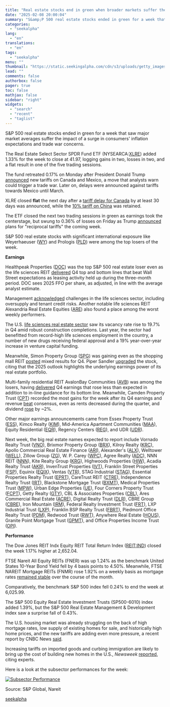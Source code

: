 ```yaml
---
title: "Real estate stocks end in green when broader markets suffer the impact of trade war concerns"
date: "2025-02-08 20:00:04"
summary: "S&amp;P 500 real estate stocks ended in green for a week that saw major market averages suffer the impact of a surge in consumers' inflation expectations and trade war concerns. The Real Estate Select Sector SPDR Fund ETF (NYSEARCA:XLRE) added 1.33% for the week to close at 41.97, logging gains..."
categories:
  - "seekalpha"
lang:
  - "en"
translations:
  - "en"
tags:
  - "seekalpha"
menu: ""
thumbnail: "https://static.seekingalpha.com/cdn/s3/uploads/getty_images/1456147420/image_1456147420.jpg"
lead: ""
comments: false
authorbox: false
pager: true
toc: false
mathjax: false
sidebar: "right"
widgets:
  - "search"
  - "recent"
  - "taglist"
---
```


S&P 500 real estate stocks ended in green for a week that saw major market averages suffer the impact of a surge in consumers' inflation expectations and trade war concerns.

The Real Estate Select Sector SPDR Fund ETF (NYSEARCA:[XLRE](https://seekingalpha.com/symbol/XLRE "The Real Estate Select Sector SPDR® Fund ETF")) added 1.33% for the week to close at 41.97, logging gains in two, losses in two, and a flat result in one of the five trading sessions.

The fund retreated 0.17% on Monday after President Donald Trump [announced](https://seekingalpha.com/news/4402227-nasdaq-sp-and-dow-closed-lower-to-start-the-week-as-tariff-talks-heat-up "announced") new tariffs on Canada and Mexico, a move that analysts warn could trigger a trade war. Later on, delays were announced against tariffs towards Mexico until March.

XLRE closed **flat** the next day after a [tariff delay for Canada](https://seekingalpha.com/news/4402333-us-will-delay-canada-tariffs-as-countries-work-on-beefing-up-border-security "tariff delay for Canada") by at least 30 days was announced, while the [10% tariff on China](https://seekingalpha.com/news/4402743-sp500-nasdaq-dow-jones-outlook-stock-market "10% tariff on China") was retained.

The ETF closed the next two trading sessions in green as earnings took the centerstage, but swung to 0.36% of losses on Friday as Trump [announced](https://seekingalpha.com/news/4405350-trump-says-reciprocal-tariffs-are-coming-so-what-are-they "announced") plans for "reciprocal tariffs" the coming week.

S&P 500 real estate stocks with significant international exposure like Weyerhaeuser ([WY](https://seekingalpha.com/symbol/WY "Weyerhaeuser Company")) and Prologis ([PLD](https://seekingalpha.com/symbol/PLD "Prologis, Inc.")) were among the top losers of the week.

**Earnings**

Healthpeak Properties ([DOC](https://seekingalpha.com/symbol/DOC "Healthpeak Properties, Inc.")) was the top S&P 500 real estate loser even as the life sciences REIT [delivered](https://seekingalpha.com/news/4402256-healthpeak-properties-posts-q4-ffo-beat-in-line-2025-guidance "delivered") Q4 top and bottom lines that beat Wall Street expectations as leasing activity held up during the three-month period. DOC sees 2025 FFO per share, as adjusted, in line with the average analyst estimate.

Management [acknowledged](https://seekingalpha.com/news/4402974-healthpeak-properties-outlines-500m-investments-for-2025-with-focus-on-lab-and-outpatient "acknowledged") challenges in the life sciences sector, including oversupply and tenant credit risks. Another notable life sciences REIT Alexandria Real Estate Equities ([ARE](https://seekingalpha.com/symbol/ARE "Alexandria Real Estate Equities, Inc.")) also found a place among the worst weekly performers.

The U.S. [life sciences real estate sector](https://www.cbre.com/press-releases/demand-for-us-life-sciences-real-estate-grew-in-q4 "life sciences real estate sector") saw its vacancy rate rise to 19.7% in Q4 amid robust construction completions. Last year, the sector had benefitted from record-high life sciences employment in the country, a number of new drugs receiving federal approval and a 19% year-over-year increase in venture capital funding.

Meanwhile, Simon Property Group ([SPG](https://seekingalpha.com/symbol/SPG "Simon Property Group, Inc.")) was gaining even as the shopping mall REIT [posted](https://seekingalpha.com/news/4403075-simon-property-q4-earnings-miss-delivers-in-line-2025-guidance "posted") mixed results for Q4. Piper Sandler [upgraded](https://seekingalpha.com/news/4403596-simon-property-upgraded-to-overweight-at-piper-after-mixed-q4-results "upgraded") the stock, citing that the 2025 outlook highlights the underlying earnings power of its real estate portfolio.

Multi-family residential REIT AvalonBay Communities ([AVB](https://seekingalpha.com/symbol/AVB "AvalonBay Communities, Inc.")) was among the losers, having [delivered](https://seekingalpha.com/news/4404024-avalonbay-q4-bottom-line-falls-short-issues-in-line-guidance "delivered") Q4 earnings that rose less than expected in addition to in-line guidance for its bottom line. Meanwhile, Camden Property Trust ([CPT](https://seekingalpha.com/symbol/CPT "Camden Property Trust")) recorded the most gains for the week after its Q4 earnings and revenue [beat](https://seekingalpha.com/news/4404789-camden-property-trust-q4-earnings-beat-2025-guidance-midpoint-lags-consensus "beat") consensus, even as rents decreased during the quarter, and dividend [rose](https://seekingalpha.com/news/4404849-camden-property-trust-raises-dividend-by-2 "rose") by ~2%.

Other major earnings announcements came from Essex Property Trust ([ESS](https://seekingalpha.com/symbol/ESS "Essex Property Trust, Inc.")), Kimco Realty ([KIM](https://seekingalpha.com/symbol/KIM "Kimco Realty Corporation")), Mid-America Apartment Communities ([MAA](https://seekingalpha.com/symbol/MAA "Mid-America Apartment Communities, Inc.")), Equity Residential ([EQR](https://seekingalpha.com/symbol/EQR "Equity Residential")), Regency Centers ([REG](https://seekingalpha.com/symbol/REG "Regency Centers Corporation")), and UDR ([UDR](https://seekingalpha.com/symbol/UDR "UDR, Inc.")).

Next week, the big real estate names expected to report include Vornado Realty Trust ([VNO](https://seekingalpha.com/symbol/VNO "Vornado Realty Trust")), Brixmor Property Group ([BRX](https://seekingalpha.com/symbol/BRX "Brixmor Property Group Inc.")), Kilroy Realty ([KRC](https://seekingalpha.com/symbol/KRC "Kilroy Realty Corporation")), Apollo Commercial Real Estate Finance ([ARI](https://seekingalpha.com/symbol/ARI "Apollo Commercial Real Estate Finance, Inc.")), Alexander's ([ALX](https://seekingalpha.com/symbol/ALX "Alexander's, Inc.")), Welltower ([WELL](https://seekingalpha.com/symbol/WELL "Welltower Inc.")), Zillow Group ([ZG](https://seekingalpha.com/symbol/ZG "Zillow Group, Inc.")), W. P. Carey ([WPC](https://seekingalpha.com/symbol/WPC "W. P. Carey Inc.")), Agree Realty ([ADC](https://seekingalpha.com/symbol/ADC "Agree Realty Corporation")), NNN REIT ([NNN](https://seekingalpha.com/symbol/NNN "NNN REIT, Inc.")), Kite Realty Group ([KRG](https://seekingalpha.com/symbol/KRG "Kite Realty Group Trust")), Highwoods Properties ([HIW](https://seekingalpha.com/symbol/HIW "Highwoods Properties, Inc.")), Acadia Realty Trust ([AKR](https://seekingalpha.com/symbol/AKR "Acadia Realty Trust")), InvenTrust Properties ([IVT](https://seekingalpha.com/symbol/IVT "InvenTrust Properties Corp.")), Franklin Street Properties ([FSP](https://seekingalpha.com/symbol/FSP "Franklin Street Properties Corp.")), Equinix ([EQIX](https://seekingalpha.com/symbol/EQIX "Equinix, Inc.")), Ventas ([VTR](https://seekingalpha.com/symbol/VTR "Ventas, Inc.")), STAG Industrial ([STAG](https://seekingalpha.com/symbol/STAG "STAG Industrial, Inc.")), Essential Properties Realty Trust ([EPRT](https://seekingalpha.com/symbol/EPRT "Essential Properties Realty Trust, Inc.")), CareTrust REIT ([CTRE](https://seekingalpha.com/symbol/CTRE "CareTrust REIT, Inc.")), Independence Realty Trust ([IRT](https://seekingalpha.com/symbol/IRT "Independence Realty Trust, Inc.")), Blackstone Mortgage Trust ([BXMT](https://seekingalpha.com/symbol/BXMT "Blackstone Mortgage Trust, Inc.")), Medical Properties Trust ([MPW](https://seekingalpha.com/symbol/MPW "Medical Properties Trust, Inc.")), Urban Edge Properties ([UE](https://seekingalpha.com/symbol/UE "Urban Edge Properties")), Four Corners Property Trust ([FCPT](https://seekingalpha.com/symbol/FCPT "Four Corners Property Trust, Inc.")), Getty Realty ([GTY](https://seekingalpha.com/symbol/GTY "Getty Realty Corp.")), CBL & Associates Properties ([CBL](https://seekingalpha.com/symbol/CBL "CBL & Associates Properties, Inc.")), Ares Commercial Real Estate ([ACRE](https://seekingalpha.com/symbol/ACRE "Ares Commercial Real Estate Corporation")), Digital Realty Trust ([DLR](https://seekingalpha.com/symbol/DLR "Digital Realty Trust, Inc.")), CBRE Group ([CBRE](https://seekingalpha.com/symbol/CBRE "CBRE Group, Inc.")), Iron Mountain ([IRM](https://seekingalpha.com/symbol/IRM "Iron Mountain Incorporated")), Federal Realty Investment Trust ([FRT](https://seekingalpha.com/symbol/FRT "Federal Realty Investment Trust")), LXP Industrial Trust ([LXP](https://seekingalpha.com/symbol/LXP "LXP Industrial Trust")), Franklin BSP Realty Trust ([FBRT](https://seekingalpha.com/symbol/FBRT "Franklin BSP Realty Trust, Inc.")), Piedmont Office Realty Trust ([PDM](https://seekingalpha.com/symbol/PDM "Piedmont Office Realty Trust, Inc.")), Redwood Trust ([RWT](https://seekingalpha.com/symbol/RWT "Redwood Trust, Inc.")), Anywhere Real Estate ([HOUS](https://seekingalpha.com/symbol/HOUS "Anywhere Real Estate Inc.")), Granite Point Mortgage Trust ([GPMT](https://seekingalpha.com/symbol/GPMT "Granite Point Mortgage Trust Inc.")), and Office Properties Income Trust ([OPI](https://seekingalpha.com/symbol/OPI "Office Properties Income Trust")).

**Performance**

The Dow Jones REIT Indx Equity REIT Total Return Index ([REIT:IND](https://seekingalpha.com/symbol/REIT:IND "Dow Jones REIT Indx Equity REIT Total Return Index")) closed the week 1.17% higher at 2,652.04.

FTSE Nareit All Equity REITs (FNER) was up 1.24% as the benchmark United States 10-Year Bond Yield fell by 4 basis points to 4.50%. Meanwhile, FTSE NAREIT Mortgage REITs (FNMR) rose 1.92% on a weekly basis as mortgage rates [remained stable](https://seekingalpha.com/news/4404546-mortgage-rates-drop-leading-to-increased-purchase-applications "remained stable") over the course of the month.

Comparatively, the benchmark S&P 500 index fell 0.24% to end the week at 6,025.99.

The S&P 500 Equity Real Estate Investment Trusts (SP500-6010) index added 1.39%, but the S&P 500 Real Estate Management & Development index saw a surprise fall of 0.43%.

The U.S. housing market was already struggling on the back of high mortgage rates, low supply of existing homes for sale, and historically high home prices, and the new tariffs are adding even more pressure, a recent report by CNBC News [said](https://www.cnbc.com/2025/02/03/trump-tariffs-news-construction-and-home-costs-could-rise.html "said").

Increasing tariffs on imported goods and curbing immigration are likely to bring up the cost of building new homes in the U.S., *Newsweek* [reported](https://www.newsweek.com/homebuyers-face-difficult-housing-market-under-trump-presidency-1982705 "reported"), citing experts.

Here is a look at the subsector performances for the week:

[![Subsector Performance](https://static.seekingalpha.com/cdn/s3/uploads/attachment/image/a6895a7e57134d0457d65fa852090235.png?io=getty-c-w900)](https://static.seekingalpha.com/cdn/s3/uploads/attachment/image/a6895a7e57134d0457d65fa852090235.png)



Source: S&P Global, Nareit

[seekalpha](https://seekingalpha.com/news/4405371-real-estate-stocks-end-in-green-when-broader-markets-suffer-the-impact-of-trade-war-concerns)
